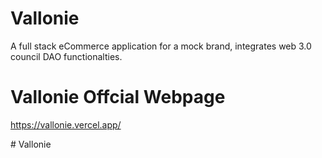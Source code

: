 # Vallonie

A full stack eCommerce application for a mock brand, integrates web 3.0 council DAO functionalties.

# Vallonie Offcial Webpage

https://vallonie.vercel.app/

#   V a l l o n i e  
 